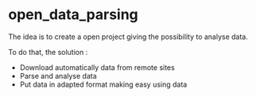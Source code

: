 # open_data_parsing
The idea is to create a open project giving the possibility to analyse data.

To do that, the solution :
* Download automatically data from remote sites
* Parse and analyse data 
* Put data in adapted format making easy using data
